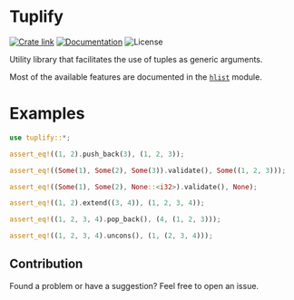 # Tuplify

[![Crate link]][crates.io] [![Documentation]][docs.rs] ![License]

Utility library that facilitates the use of tuples as generic arguments.

Most of the available features are documented in the [`hlist`](https://docs.rs/tuplify/latest/tuplify/hlist/index.html) module.

# Examples

```rust
use tuplify::*;

assert_eq!((1, 2).push_back(3), (1, 2, 3));

assert_eq!((Some(1), Some(2), Some(3)).validate(), Some((1, 2, 3)));

assert_eq!((Some(1), Some(2), None::<i32>).validate(), None);

assert_eq!((1, 2).extend((3, 4)), (1, 2, 3, 4));

assert_eq!((1, 2, 3, 4).pop_back(), (4, (1, 2, 3)));

assert_eq!((1, 2, 3, 4).uncons(), (1, (2, 3, 4)));
```

## Contribution

Found a problem or have a suggestion? Feel free to open an issue.

[Crate link]: https://img.shields.io/crates/v/tuplify.svg
[crates.io]: https://crates.io/crates/tuplify/
[Documentation]: https://docs.rs/tuplify/badge.svg
[docs.rs]: https://docs.rs/tuplify
[License]: https://img.shields.io/crates/l/tuplify.svg